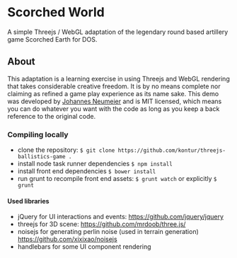 # Scorched World
A simple Threejs / WebGL adaptation of the legendary round based artillery game Scorched Earth for DOS.

## About
This adaptation is a learning exercise in using Threejs and WebGL rendering that takes considerable creative freedom. 
 It is by no means complete nor claiming as refined a game play experience as its name sake. This demo was developed by 
 [Johannes Neumeier](http://johannesneumeier.com) and is MIT licensed, which means you can do whatever you want with the
 code as long as you keep a back reference to the original code.

### Compiling locally
* clone the repository: `$ git clone https://github.com/kontur/threejs-ballistics-game .`
* install node task runner dependencies `$ npm install`
* install front end dependencies `$ bower install`
* run grunt to recompile front end assets: `$ grunt watch` or explicitly `$ grunt`

#### Used libraries
* jQuery for UI interactions and events: https://github.com/jquery/jquery
* threejs for 3D scene: https://github.com/mrdoob/three.js/
* noisejs for generating perlin noise (used in terrain generation) https://github.com/xixixao/noisejs
* handlebars for some UI component rendering